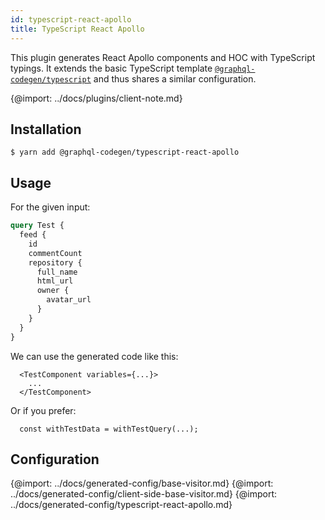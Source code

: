 ```yaml
---
id: typescript-react-apollo
title: TypeScript React Apollo
---
```


This plugin generates React Apollo components and HOC with TypeScript typings. It extends the basic TypeScript template [`@graphql-codegen/typescript`](typescript-typings) and thus shares a similar configuration.

{@import: ../docs/plugins/client-note.md}

## Installation

    $ yarn add @graphql-codegen/typescript-react-apollo

## Usage

For the given input:

```graphql
query Test {
  feed {
    id
    commentCount
    repository {
      full_name
      html_url
      owner {
        avatar_url
      }
    }
  }
}
```

We can use the generated code like this:

```tsx
  <TestComponent variables={...}>
    ...
  </TestComponent>
```

Or if you prefer:

```tsx
  const withTestData = withTestQuery(...);
```

## Configuration

{@import: ../docs/generated-config/base-visitor.md}
{@import: ../docs/generated-config/client-side-base-visitor.md}
{@import: ../docs/generated-config/typescript-react-apollo.md}

